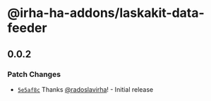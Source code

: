 # @irha-ha-addons/laskakit-data-feeder

## 0.0.2

### Patch Changes

- [`5e5af8c`](https://github.com/radoslavirha/ha-addons/commit/5e5af8cdf0ba5474bebc7b7a39ec65f4751749a8) Thanks [@radoslavirha](https://github.com/radoslavirha)! - Initial release
